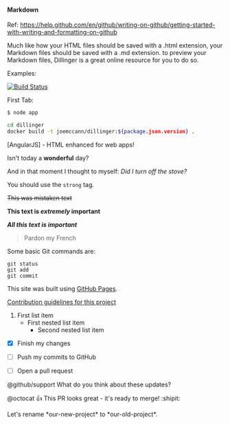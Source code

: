 #### Markdown

Ref: https://help.github.com/en/github/writing-on-github/getting-started-with-writing-and-formatting-on-github

Much like how your HTML files should be saved with a .html extension, your Markdown files should be saved with a .md extension.
to preview your Markdown files, Dillinger is a great online resource for you to do so.


Examples: 

[![Build Status](https://travis-ci.org/joemccann/dillinger.svg?branch=master)](https://travis-ci.org/joemccann/dillinger)


First Tab:
```sh
$ node app
```


```sh
cd dillinger
docker build -t joemccann/dillinger:${package.json.version} .
```

[AngularJS] - HTML enhanced for web apps!

Isn't today a **wonderful** day?

And in that moment I thought to myself: _Did I turn off the stove?_

You should use the `strong` tag.

~~This was mistaken text~~

**This text is _extremely_ important**

***All this text is important***

> Pardon my French


Some basic Git commands are:
```
git status
git add
git commit
```

This site was built using [GitHub Pages](https://pages.github.com/).


[Contribution guidelines for this project](docs/CONTRIBUTING.md)

1. First list item
   - First nested list item
     - Second nested list item
     
     
- [x] Finish my changes
- [ ] Push my commits to GitHub
- [ ] Open a pull request


@github/support What do you think about these updates?

@octocat :+1: This PR looks great - it's ready to merge! :shipit:

Let's rename \*our-new-project\* to \*our-old-project\*.

